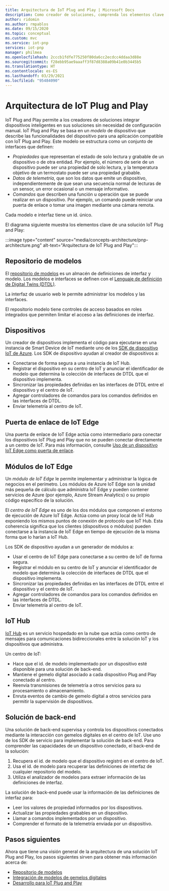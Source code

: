 ```yaml
---
title: Arquitectura de IoT Plug and Play | Microsoft Docs
description: Como creador de soluciones, comprenda los elementos clave arquitectónicos de IoT Plug and Play.
author: ridomin
ms.author: rmpablos
ms.date: 09/15/2020
ms.topic: conceptual
ms.custom: mvc
ms.service: iot-pnp
services: iot-pnp
manager: philmea
ms.openlocfilehash: 2cccb1fdfe775250f80da6cc2ecdcc4ddaa3d88e
ms.sourcegitcommit: f28ebb95ae9aaaff3f87d8388a09b41e0b3445b5
ms.translationtype: HT
ms.contentlocale: es-ES
ms.lasthandoff: 03/29/2021
ms.locfileid: "95484090"
---
```

# <a name="iot-plug-and-play-architecture"></a>Arquitectura de IoT Plug and Play

IoT Plug and Play permite a los creadores de soluciones integrar dispositivos inteligentes en sus soluciones sin necesidad de configuración manual. IoT Plug and Play se basa en un _modelo_ de dispositivo que describe las funcionalidades del dispositivo para una aplicación compatible con IoT Plug and Play. Este modelo se estructura como un conjunto de interfaces que definen:

- _Propiedades_ que representan el estado de solo lectura y grabable de un dispositivo o de otra entidad. Por ejemplo, el número de serie de un dispositivo puede ser una propiedad de solo lectura, y la temperatura objetivo de un termostato puede ser una propiedad grabable.
- _Datos de telemetría_, que son los datos que emite un dispositivo, independientemente de que sean una secuencia normal de lecturas de un sensor, un error ocasional o un mensaje informativo.
- _Comandos_ que describen una función u operación que se puede realizar en un dispositivo. Por ejemplo, un comando puede reiniciar una puerta de enlace o tomar una imagen mediante una cámara remota.

Cada modelo e interfaz tiene un id. único.

El diagrama siguiente muestra los elementos clave de una solución IoT Plug and Play:

:::image type="content" source="media/concepts-architecture/pnp-architecture.png" alt-text="Arquitectura de IoT Plug and Play":::

## <a name="model-repository"></a>Repositorio de modelos

El [repositorio de modelos](./concepts-model-repository.md) es un almacén de definiciones de interfaz y modelo. Los modelos e interfaces se definen con el [Lenguaje de definición de Digital Twins (DTDL)](https://github.com/Azure/opendigitaltwins-dtdl).

La interfaz de usuario web le permite administrar los modelos y las interfaces.

El repositorio modelo tiene controles de acceso basados en roles integrados que permiten limitar el acceso a las definiciones de interfaz.

## <a name="devices"></a>Dispositivos

Un creador de dispositivos implementa el código para ejecutarse en una instancia de Smart Device de IoT mediante uno de los [SDK de dispositivo IoT de Azure](./libraries-sdks.md). Los SDK de dispositivo ayudan al creador de dispositivos a:

- Conectarse de forma segura a una instancia de IoT Hub.
- Registrar el dispositivo en su centro de IoT y anunciar el identificador de modelo que determina la colección de interfaces de DTDL que el dispositivo implementa.
- Sincronizar las propiedades definidas en las interfaces de DTDL entre el dispositivo y el centro de IoT.
- Agregar controladores de comandos para los comandos definidos en las interfaces de DTDL.
- Enviar telemetría al centro de IoT.

## <a name="iot-edge-gateway"></a>Puerta de enlace de IoT Edge

Una puerta de enlace de IoT Edge actúa como intermediario para conectar los dispositivos IoT Plug and Play que no se pueden conectar directamente a un centro de IoT. Para más información, consulte [Uso de un dispositivo IoT Edge como puerta de enlace](../iot-edge/iot-edge-as-gateway.md).

## <a name="iot-edge-modules"></a>Módulos de IoT Edge

Un _módulo de IoT Edge_ le permite implementar y administrar la lógica de negocios en el perímetro. Los módulos de Azure IoT Edge son la unidad más pequeña de cálculo que administra IoT Edge y pueden contener servicios de Azure (por ejemplo, Azure Stream Analytics) o su propio código específico de la solución.

El _centro de IoT Edge_ es uno de los dos módulos que componen el entorno de ejecución de Azure IoT Edge. Actúa como un proxy local de IoT Hub exponiendo los mismos puntos de conexión de protocolo que IoT Hub. Esta coherencia significa que los clientes (dispositivos o módulos) pueden conectarse a la instancia de IoT Edge en tiempo de ejecución de la misma forma que lo harían a IoT Hub.

Los SDK de dispositivo ayudan a un generador de módulos a:

- Usar el centro de IoT Edge para conectarse a su centro de IoT de forma segura.
- Registrar el módulo en su centro de IoT y anunciar el identificador de modelo que determina la colección de interfaces de DTDL que el dispositivo implementa.
- Sincronizar las propiedades definidas en las interfaces de DTDL entre el dispositivo y el centro de IoT.
- Agregar controladores de comandos para los comandos definidos en las interfaces de DTDL.
- Enviar telemetría al centro de IoT.

## <a name="iot-hub"></a>IoT Hub

[IoT Hub](../iot-hub/about-iot-hub.md) es un servicio hospedado en la nube que actúa como centro de mensajes para comunicaciones bidireccionales entre la solución IoT y los dispositivos que administra.

Un centro de IoT:

- Hace que el id. de modelo implementado por un dispositivo esté disponible para una solución de back-end.
- Mantiene el gemelo digital asociado a cada dispositivo Plug and Play conectado al centro.
- Reenvía transmisiones de telemetría a otros servicios para su procesamiento o almacenamiento.
- Enruta eventos de cambio de gemelo digital a otros servicios para permitir la supervisión de dispositivos.

## <a name="backend-solution"></a>Solución de back-end

Una solución de back-end supervisa y controla los dispositivos conectados mediante la interacción con gemelos digitales en el centro de IoT. Use uno de los SDK de servicio para implementar la solución de back-end. Para comprender las capacidades de un dispositivo conectado, el back-end de la solución:

1. Recupera el id. de modelo que el dispositivo registró en el centro de IoT.
1. Usa el id. de modelo para recuperar las definiciones de interfaz de cualquier repositorio del modelo.
1. Utiliza el analizador de modelos para extraer información de las definiciones de interfaz.

La solución de back-end puede usar la información de las definiciones de interfaz para:

- Leer los valores de propiedad informados por los dispositivos.
- Actualizar las propiedades grabables en un dispositivo.
- Llamar a comandos implementados por un dispositivo.
- Comprender el formato de la telemetría enviada por un dispositivo.

## <a name="next-steps"></a>Pasos siguientes

Ahora que tiene una visión general de la arquitectura de una solución IoT Plug and Play, los pasos siguientes sirven para obtener más información acerca de:

- [Repositorio de modelos](./concepts-model-repository.md)
- [Integración de modelos de gemelos digitales](./concepts-model-discovery.md)
- [Desarrollo para IoT Plug and Play](./concepts-developer-guide-device.md)
